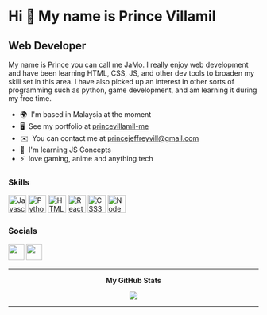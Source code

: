 Hi 👋 My name is Prince Villamil
================================

Web Developer
-------------

My name is Prince you can call me JaMo. I really enjoy web development and have been learning HTML, CSS, JS, and other dev tools to broaden my skill set in this area. I have also picked up an interest in other sorts of programming such as python, game development, and am learning it during my free time.

*   🌍  I'm based in Malaysia at the moment
*   🖥️  See my portfolio at [princevillamil-me](https://princejeffrey.netlify.app/index.html)
*   ✉️  You can contact me at [princejeffreyvill@gmail.com](mailto:princejeffreyvill@gmail.com)
*   🧠  I'm learning JS Concepts
*   ⚡  love gaming, anime and anything tech
                    
### Skills
<p align="left">
                                <a href="https://developer.mozilla.org/en-US/docs/Web/JavaScript" target="_blank" rel="noreferrer"><img src="https://raw.githubusercontent.com/danielcranney/readme-generator/main/public/icons/skills/javascript-colored.svg" width="36" height="36" alt="Javascript" /></a>
                                <a href="https://www.python.org/" target="_blank" rel="noreferrer"><img src="https://raw.githubusercontent.com/danielcranney/readme-generator/main/public/icons/skills/python-colored.svg" width="36" height="36" alt="Python" /></a>
                                <a href="https://developer.mozilla.org/en-US/docs/Glossary/HTML5" target="_blank" rel="noreferrer"><img src="https://raw.githubusercontent.com/danielcranney/readme-generator/main/public/icons/skills/html5-colored.svg" width="36" height="36" alt="HTML5" /></a>
                                <a href="https://reactjs.org/" target="_blank" rel="noreferrer"><img src="https://raw.githubusercontent.com/danielcranney/readme-generator/main/public/icons/skills/react-colored.svg" width="36" height="36" alt="React" /></a>
                                <a href="https://www.w3.org/TR/CSS/#css" target="_blank" rel="noreferrer"><img src="https://raw.githubusercontent.com/danielcranney/readme-generator/main/public/icons/skills/css3-colored.svg" width="36" height="36" alt="CSS3" /></a>
                                <a href="https://nodejs.org/en/" target="_blank" rel="noreferrer"><img src="https://raw.githubusercontent.com/danielcranney/readme-generator/main/public/icons/skills/nodejs-colored.svg" width="36" height="36" alt="NodeJS" /></a>
                    </p>
                    

### Socials
                  
<p align="left"> <a href="https://www.github.com/JaMox2" target="_blank" rel="noreferrer"><img src="https://raw.githubusercontent.com/danielcranney/readme-generator/main/public/icons/socials/github-dark.svg" width="32" height="32" /></a> <a href="https://www.twitter.com/reactJaMo" target="_blank" rel="noreferrer"><img src="https://raw.githubusercontent.com/danielcranney/readme-generator/main/public/icons/socials/twitter.svg" width="32" height="32" /></a></p>



   ---

 <div align= "center">
 <b>My GitHub Stats</b>
 <div>
    <!--<a href="http://www.github.com/JaMox2"><img src="https://github-readme-stats.vercel.app/api?username=JaMox2&show_icons=true&hide=&count_private=true&title_color=ef4444&text_color=ffffff&icon_color=ef4444&bg_color=1c1917&hide_border=true&show_icons=true" alt="JaMox2's GitHub stats" /></a>-->

<a href="http://www.github.com/JaMox2"><img src="https://github-readme-streak-stats.herokuapp.com/?user=JaMox2&stroke=ffffff&background=1c1917&ring=ef4444&fire=ef4444&currStreakNum=ffffff&currStreakLabel=ef4444&sideNums=ffffff&sideLabels=ffffff&dates=ffffff&hide_border=true" /></a>
  </div>
  </div>

   ---

